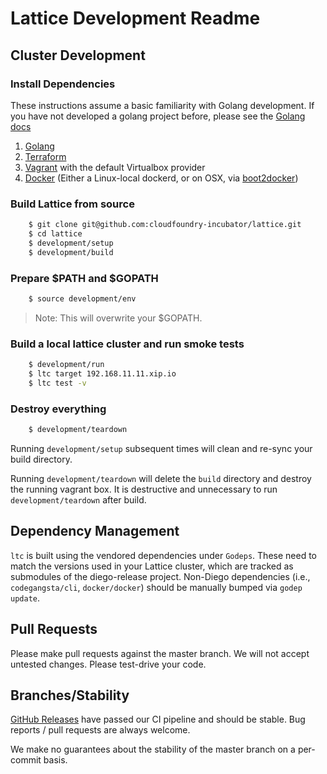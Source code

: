 # Lattice Development Readme

## Cluster Development

### Install Dependencies

These instructions assume a basic familiarity with Golang development.
If you have not developed a golang project before, please see the [Golang docs](https://golang.org/doc/)

1. [Golang](https://golang.org/)
1. [Terraform](http://terraform.io)
1. [Vagrant](http://vagrantup.com) with the default Virtualbox provider
1. [Docker](https://docs.docker.com/installation/) (Either a Linux-local dockerd, or on OSX, via [boot2docker](http://boot2docker.io))

### Build Lattice from source

```bash
    $ git clone git@github.com:cloudfoundry-incubator/lattice.git
    $ cd lattice
    $ development/setup
    $ development/build
```

### Prepare $PATH and $GOPATH

```bash
    $ source development/env
```

> Note: This will overwrite your $GOPATH.

### Build a local lattice cluster and run smoke tests

```bash
    $ development/run
    $ ltc target 192.168.11.11.xip.io
    $ ltc test -v
```

### Destroy everything

```bash
    $ development/teardown
```

Running `development/setup` subsequent times will clean and re-sync your build directory.

Running `development/teardown` will delete the `build` directory and destroy the running vagrant box. It is destructive and unnecessary
to run `development/teardown` after build.

## Dependency Management

`ltc` is built using the vendored dependencies under `Godeps`.  These need to match the versions used in your Lattice cluster, which are tracked as submodules of the diego-release project.  Non-Diego dependencies (i.e., `codegangsta/cli`, `docker/docker`) should be manually bumped via `godep update`.  

## Pull Requests

Please make pull requests against the master branch.
We will not accept untested changes. Please test-drive your code.

## Branches/Stability

[GitHub Releases](https://github.com/cloudfoundry-incubator/lattice/releases) have passed our CI pipeline and should be stable.  Bug reports / pull requests are always welcome.

We make no guarantees about the stability of the master branch on a per-commit basis.  


